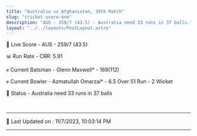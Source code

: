 ```yaml
---
title: "Australia vs Afghanistan, 39th Match"
slug: "cricket-score-one"
description: "AUS - 259/7 (43.5) - Australia need 33 runs in 37 balls."
layout: "../../layouts/PostLayout.astro"
---
```


🔴 Live Score - AUS - 259/7 (43.5)  

📊 Run Rate - CRR: 5.91  

✊ Current Batsman - Glenn Maxwell* - 169(112)  

✊ Current Bowler - Azmatullah Omarzai* - 6.5 Over 51 Run - 2 Wicket  

📑 Status - Australia need 33 runs in 37 balls

<br />

***

📝 Last Updated on : 11/7/2023, 10:03:14 PM

***

